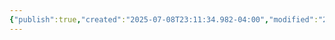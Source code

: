 ```yaml
---
{"publish":true,"created":"2025-07-08T23:11:34.982-04:00","modified":"2025-07-08T23:14:35.163-04:00","cssclasses":""}
---
```


